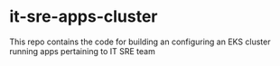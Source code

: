 # it-sre-apps-cluster
This repo contains the code for building an configuring an EKS cluster running apps pertaining to IT SRE team
